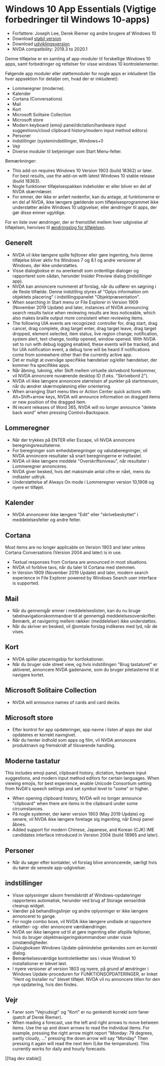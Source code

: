 # Windows 10 App Essentials (Vigtige forbedringer til Windows 10-apps) #

* Forfattere: Joseph Lee, Derek Riemer og andre brugere af Windows 10
* Download [stabil version][1]
* Download [udviklingsversion][2]
* NVDA compatibility: 2019.3 to 2020.1

Denne tilføjelse er en samling af app-moduler til forskellige Windows 10
apps, samt forbedringer og rettelser for visse windows 10 kontrolelementer.

Følgende app moduler eller støttemoduler for nogle apps er inkluderet (Se
hver appsektion for detaljer om, hvad der er inkluderet):

* Lommeregner (moderne).
* Kalender
* Cortana (Conversations)
* Mail
* Kort
* Microsoft Solitaire Collection
* Microsoft store
* Modern keyboard (emoji panel/dictation/hardware input suggestions/cloud
  clipboard history/modern input method editors)
* Personer
* Indstillinger (systemindstillinger, Windows+I)
* Vejr
* Diverse moduler til betjeninger som Start Menu-felter.

Bemærkninger:

* This add-on requires Windows 10 Version 1903 (build 18362) or later. For
  best results, use the add-on with latest Windows 10 stable release (build
  18363).
* Nogle funktioner tilføjelsespakken indeholder er eller bliver en del af
  NVDA skærmlæser.
* For emner, der ikke er anført nedenfor, kan du antage, at funktionerne er
  en del af NVDA, ikke længere gældende som tilføjelsesprogrammet ikke
  understøtter ældre Windows 10 udgivelser, eller ændringer til apps, der
  gør disse emner ugyldige.

For en liste over ændringer, der er fremstillet mellem hver udgivelse af
tilføjelsen, henvises til [ændringslog for tilføjelsen][3].

## Generelt

* NVDA vil ikke længere spille fejltoner eller gøre ingenting, hvis denne
  tilføjelse bliver aktiv fra Windows 7 og 8.1 og andre versioner af
  Windows, der ikke understøttes.
* Visse dialogbokse er nu anerkendt som ordentlige dialoger og rapporteret
  som sådan, herunder Insider Preview dialog (indstillinger app).
* NVDA kan annoncere nummeret af forslag, når du udfører en søgning i de
  fleste tilfælde. Denne indstilling styres af "Oplys information om
  objektets placering" i indstillingspanelet "Objektpræsentation".
* When searching in Start menu or File Explorer in Version 1909 (November
  2019 Update) and later, instances of NVDA announcing search results twice
  when reviewing results are less noticeable, which also makes braille
  output more consistent when reviewing items.
* The following UIA events are recognized: controller for, drag start, drag
  cancel, drag complete, drag target enter, drag target leave, drag target
  dropped, element selected, item status, live region change, notification,
  system alert, text change, tooltip opened, window opened. With NVDA set to
  run with debug logging enabled, these events will be tracked, and for UIA
  notification event, a debug tone will be heard if notifications come from
  somewhere other than the currently active app.
* Det er muligt at overvåge specifikke hændelser og/eller hændelser, der
  kommer fra specifikke apps.
* Når åbning, lukning, eller Skift mellem virtuelle skrivebord forekommer,
  vil NVDA annoncere nuværende desktop ID (f.eks. "Skrivebord 2").
* NVDA vil ikke længere annoncere størrelsen af punkter på startmenuen, når
  du ændrer skærmopløsning eller orientering.
* When arranging Start menu tiles or Action Center quick actions with
  Alt+Shift+arrow keys, NVDA will announce information on dragged items or
  new position of the dragged item.
* IN recent releases of Word 365, NVDA will no longer announce "delete back
  word" when pressing Control+Backspace.

## Lommeregner

* Når der trykkes på ENTER eller Escape, vil NVDA annoncere
  beregningsresultaterne.
* For beregninger som enhedsberegninger og valutaberegninger, vil NVDA
  annoncere resultater så snart beregningerne er indtastet.
* NVDA vil ikke længere meddele "Overskriftsniveau", når resultater i
  Lommeregner annonceres.
* NVDA giver besked, hvis det maksimale antal cifre er nået, mens du
  indtaster udtryk.
* Understøttelse af Always On mode i Lommeregner version 10,1908 og nyere er
  tilføjet.

## Kalender

* NVDA annoncerer ikke længere "Edit" eller "skrivebeskyttet" i
  meddelelsesfelter og andre felter.

## Cortana

Most items are no longer applicable on Version 1903 and later unless Cortana
Conversations (Version 2004 and later) is in use.

* Textual responses from Cortana are announced in most situations.
* NVDA vil forblive tavs, når du taler til Cortana med stemmen.
* In Version 1909 (November 2019 Update) and later, modern search experience
  in File Explorer powered by Windows Search user interface is supported.

## Mail

* Når du gennemgår emner i meddelelseslisten, kan du nu bruge
  tabelnavigationskommandoer til at gennemgå
  meddelelsesoverskrifter. Bemærk, at navigering mellem rækker (meddelelser)
  ikke understøttes.
* Når du skriver en besked, vil @omtale forslag indikeres med lyd, når de
  vises.

## Kort

* NVDA spiller placeringsbip for kortlokationer.
* Når du bruger side street view, og hvis indstillingen "Brug tastaturet" er
  aktiveret, annoncere NVDA gadenavne, som du bruger piletasterne til at
  navigere kortet.

## Microsoft Solitaire Collection

* NVDA will announce names of cards and card decks.

## Microsoft store

* Efter kontrol for app opdateringer, app navne i listen af apps der skal
  opdateres er korrekt navngivet.
* Når du henter indhold som apps og film, vil NVDA annoncere produktnavn og
  fremskridt af tilsvarende handling.

## Moderne tastatur

This includes emoji panel, clipboard history, dictation, hardware input
suggestions, and modern input method editors for certain languages. When
viewing emojis, for best experience, enable Unicode Consortium setting from
NvDA's speech settings and set symbol level to "some" or higher.

* When opening clipboard history, NVDA will no longer announce "clipboard"
  when there are items in the clipboard under some circumstances.
* På nogle systemer, der kører version 1903 (May 2019 Update) og senere, vil
  NVDA ikke længere foretage sig ingenting, når Emoji panel åbnes.
* Added support for modern Chinese, Japanese, and Korean (CJK) IME
  candidates interface introduced in Version 2004 (build 18965 and later).

## Personer

* Når du søger efter kontakter, vil forslag blive annoncerede, særligt hvis
  du kører de seneste app-udgivelser.

## indstillinger

* Visse oplysninger såsom fremdskridt af Windows-opdateringer rapporteres
  automatisk, herunder ved brug af Storage sense/disk cleanup widget.
* Værdier på behandlingslinjer og andre oplysninger er ikke længere
  annonceret to gange.
* For nogle combo boxe, vil NVDA ikke længere undlade at rapportere
  etiketter- og- eller annoncere værdiændringer.
* NVDA ser ikke længere ud til at gøre ingenting eller afspille fejltoner,
  hvis du bruger objektnavigeringskommandoer under visse omstændigheder.
* Dialogboksen Windows Update-påmindelse genkendes som en korrekt dialog.
* Bemærkelsesværdige kontroletiketter ses i visse Windowt 10 installationer
  er blevet løst.
* I nyere versioner af version 1803 og nyere, på grund af ændringer i
  Windows Update-proceduren for FUNKTIONSOPDATERINGER, er linket "Hent og
  Installer nu" blevet tilføjet. NVDA vil nu annoncere titlen for den nye
  opdatering, hvis den findes.

## Vejr

* Faner som "Vejrudsigt" og "Kort" er nu genkendt korrekt som faner (patch
  af Derek Riemer).
* When reading a forecast, use the left and right arrows to move between
  items. Use the up and down arrows to read the individual items. For
  example, pressing the right arrow might report "Monday: 79 degrees, partly
  cloudy, ..." pressing the down arrow will say "Monday" Then pressing it
  again will read the next item (Like the temperature). This currently works
  for daily and hourly forecasts.

[[!tag dev stable]]

[1]: https://addons.nvda-project.org/files/get.php?file=w10

[2]: https://addons.nvda-project.org/files/get.php?file=w10-dev

[3]: https://github.com/josephsl/wintenapps/wiki/w10changelog
